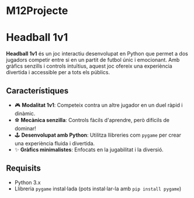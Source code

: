 # M12Projecte
# Headball 1v1

**Headball 1v1** és un joc interactiu desenvolupat en Python que permet a dos jugadors competir entre si en un partit de futbol únic i emocionant. Amb gràfics senzills i controls intuïtius, aquest joc ofereix una experiència divertida i accessible per a tots els públics.

## Característiques
- 🎮 **Modalitat 1v1**: Competeix contra un altre jugador en un duel ràpid i dinàmic.
- ⚽ **Mecànica senzilla**: Controls fàcils d'aprendre, però difícils de dominar!
- 🕹️ **Desenvolupat amb Python**: Utilitza llibreries com `pygame` per crear una experiència fluida i divertida.
- ✨ **Gràfics minimalistes**: Enfocats en la jugabilitat i la diversió.

## Requisits
- Python 3.x
- Llibreria `pygame` instal·lada (pots instal·lar-la amb `pip install pygame`)

